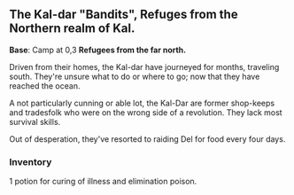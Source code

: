 ## The Kal-dar "Bandits", Refuges from the Northern realm of Kal.
**Base**: Camp at 0,3
**Refugees from the far north.**

Driven from their homes, the Kal-dar have journeyed for months, traveling south.
They're unsure what to do or where to go; now that they have reached the ocean.

A not particularly cunning or able lot, the Kal-Dar are former shop-keeps and
tradesfolk who were on the wrong side of a revolution. They lack most survival
skills.

Out of desperation, they've resorted to raiding Del for food every four days.

### Inventory

1 potion for curing of illness and elimination poison.
